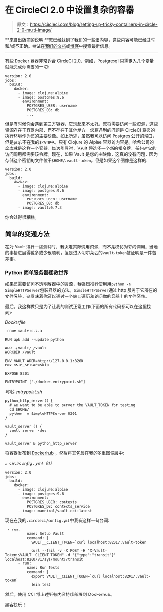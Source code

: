 # 在 CircleCI 2.0 中设置复杂的容器

> 原文：<https://circleci.com/blog/setting-up-tricky-containers-in-circle-2-0-multi-image/>

**来自出版商的说明:**您已经找到了我们的一些旧内容，这些内容可能已经过时和/或不正确。尝试在[我们的文档](https://circleci.com/docs/)或[博客](https://circleci.com/blog/)中搜索最新信息。

* * *

有些 Docker 容器非常适合 CircleCI 2.0。例如，Postgresql 只需传入几个变量就能完成你需要的一切:

```
version: 2.0
jobs:
  build:
    docker:
      - image: clojure:alpine
      - image: postgres:9.6
        environment:
          POSTGRES_USER: username
          POSTGRES_DB: db
          ... 
```

但是有时候你会遇到第三方容器，它玩起来不太好。您将需要访问一些资源，这些资源存在于容器内部，而不存在于其他地方。您将遇到的问题是 CircleCI 将您的执行环境作为您的主要映像。如上所述，虽然我可以访问 Postgres 公开的端口，但是`psql`不在我的`$PATH`中。只有 Clojure 的 Alpine 容器的内容是。哈希公司的金库就是这样一个容器。每次引导时，Vault 将选择一个新的根令牌，任何对它的访问调用都需要该令牌。现在，如果 Vault 是您的主映像，这真的没有问题，因为存储这个密钥的文件位于`$HOME/.vault-token`。但是如果这个图像是这样的:

```
version: 2.0
jobs:
  build:
    docker:
      - image: clojure:alpine
      - image: postgres:9.6
        environment:
          POSTGRES_USER: username
          POSTGRES_DB: db
      - image: vault:0.7.3 
```

你会过得很糟糕。

## 简单的变通方法

在对 Vault 进行一些测试时，我决定实际调用资源，而不是模仿对它的调用。当地的事情进展得或多或少很顺利，但是进入切尔莱西的`vault-token`被证明是一件苦差事。

### Python 简单服务器拯救世界

如果您需要访问不透明容器中的资源，我强烈推荐使用用`python -m SimpleHTTPServer`包装容器的方法。`SimpleHTTPServer`通过 http 服务于它所在的文件系统，这意味着你可以通过一个端口遍历和访问你的容器上的文件系统。

最后，我这样做只是为了让我的测试正常工作(下面的所有代码都可以在这里找到):

*Dockerfile*

```
 FROM vault:0.7.3

RUN apk add --update python

ADD ./vault/ /vault
WORKDIR /vault

ENV VAULT_ADDR=http://127.0.0.1:8200
ENV SKIP_SETCAP=skip

EXPOSE 8201

ENTRYPOINT ["./docker-entrypoint.sh"] 
```

*坞站-entrypoint.sh*

```
python_http_server() {
  # we want to be able to server the VAULT_TOKEN for testing
  cd $HOME/
  python -m SimpleHTTPServer 8201
}

vault_server () {
  vault server -dev
}

vault_server & python_http_server 
```

将容器发布到 [Dockerhub](https://hub.docker.com/r/mannimal/vault-cci/) ，然后将其包含在我的多重图像层中:

*。circi/config . yml〔t1〕*

```
version: 2.0
jobs:
  build:
    docker:
      - image: clojure:alpine
      - image: postgres:9.6
        environment:
          POSTGRES_USER: contexts
          POSTGRES_DB: contexts_service
      - image: mannimal/vault-cci:latest 
```

现在在我的`.circleci/config.yml`中我有这样一句台词:

```
 - run:
          name: Setup Vault
          command: |
            VAULT__CLIENT_TOKEN=`curl localhost:8201/.vault-token`

            curl --fail -v -X POST -H "X-Vault-Token:$VAULT__CLIENT_TOKEN" -d '{"type":"transit"}' localhost:8200/v1/sys/mounts/transit
      - run:
          name: Run Tests
          command: |
            export VAULT__CLIENT_TOKEN=`curl localhost:8201/.vault-token`
            lein test 
```

然后，使用 CCI 将上述所有内容持续部署到 Dockerhub。

黑客快乐！